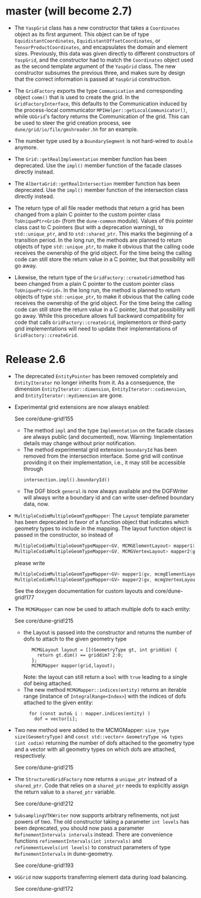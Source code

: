 # master (will become 2.7)

- The `YaspGrid` class has a new constructor that takes a `Coordinates`
  object as its first argument.  This object can be of type `EquidistantCoordinates`,
  `EquidistantOffsetCoordinates`, or `TensorProductCoordinates`,
  and encapsulates the domain and element sizes.  Previously, this data
  was given directly to different constructors of `YaspGrid`,
  and the constructor had to match the `Coordinates` object used
  as the second template argument of the `YaspGrid` class.
  The new constructor subsumes the previous three, and makes sure
  by design that the correct information is passed at `YaspGrid`
  construction.

- The `GridFactory` exports the type `Communication` and corresponding object
  `comm()` that is used to create the grid. In the `GridFactoryInterface`, this
  defaults to the Communication induced by the process-local communicator
  `MPIHelper::getLocalCommunicator()`, while `UGGrid`'s factory returns the
  Communication of the grid. This can be used to steer the grid creation
  process, see `dune/grid/io/file/gmshreader.hh` for an example.

- The number type used by a `BoundarySegment` is not hard-wired to `double`
  anymore.

- The `Grid::getRealImplementation` member function has been deprecated.
  Use the `impl()` member function of the facade classes directly instead.

- The `AlbertaGrid::getRealIntersection` member function has been deprecated.
  Use the `impl()` member function of the intersection class directly instead.

- The return type of all file reader methods that return a grid has been changed
  from a plain C pointer to the custom pointer class `ToUniquePtr<Grid>`
  (from the `dune-common` module).  Values of this pointer class cast to
  C pointers (but with a deprecation warning), to `std::unique_ptr`, and to
  `std::shared_ptr`.  This marks the beginning of a transition period.
  In the long run, the methods are planned to return objects of type
  `std::unique_ptr`, to make it obvious that the calling code receives
  the ownership of the grid object.  For the time being the calling code
  can still store the return value in a C pointer, but that possibility
  will go away.

- Likewise, the return type of the `GridFactory::createGrid`method has been changed
  from a plain C pointer to the custom pointer class `ToUniquePtr<Grid>`.
  In the long run, the method is planned to return objects of type
  `std::unique_ptr`, to make it obvious that the calling code receives
  the ownership of the grid object.  For the time being the calling code
  can still store the return value in a C pointer, but that possibility
  will go away.  While this procedure allows full backward compatibility
  for code that calls `GridFactory::createGrid`, implementors or third-party
  grid implementations will need to update their implementations of
  `GridFactory::createGrid`.

# Release 2.6

- The deprecated `EntityPointer` has been removed completely and `EntityIterator`
  no longer inherits from it.
  As a consequence, the dimension `EntityIterator::dimension`,
  `EntityIterator::codimension`, and `EntityIterator::mydimension` are gone.

- Experimental grid extensions are now always enabled:

    See core/dune-grid!155

  - The method `impl` and the type `Implementation` on the facade classes are
    always public (and documented), now.
    Warning: Implementation details may change without prior notification.
  - The method experimental grid extension `boundaryId` has been removed from the
    intersection interface. Some grid will continue providing it on their
    implementation, i.e., it may still be accessible through
    ```
    intersection.impl().boundaryId()
    ```
  - The DGF block `general` is now always available and
    the DGFWriter will always write a boundary id and can write user-defined
    boundary data, now.

- `MultipleCodimMultipleGeomTypeMapper`: The `Layout` template parameter has
  been deprecated in favor of a function object that indicates which geometry
  types to include in the mapping.  The layout function
  object is passed in the constructor, so instead of
  ```c++
  MultipleCodimMultipleGeomTypeMapper<GV, MCMGElementLayout> mapper1(gv);
  MultipleCodimMultipleGeomTypeMapper<GV, MCMGVertexLayout> mapper2(gv);
  ```
  please write
  ```c++
  MultipleCodimMultipleGeomTypeMapper<GV> mapper1(gv, mcmgElementLayout());
  MultipleCodimMultipleGeomTypeMapper<GV> mapper2(gv, mcmgVertexLayout());
  ```
  See the doxygen documentation for custom layouts and core/dune-grid!177

- The `MCMGMapper` can now be used to attach multiple dofs to each
  entity:

    See core/dune-grid!215

  - the Layout is passed into the constructor and
    returns the number of dofs to attach to the given geometry type
    ```
       MCMGLayout layout = [](GeometryType gt, int griddim) {
         return gt.dim() == griddim? 2:0;
       };
       MCMGMapper mapper(grid,layout);
    ```
    Note: the layout can still return a `bool` with `true` leading to a single dof being attached.
  - The new method `MCMGMapper::indices(entity)` returns an iterable range
    (instance of `IntegralRange<Index>`)
    with the indices of dofs attached to the given entity:
    ```
      for (const auto& i : mapper.indices(entity) )
        dof = vector[i];
    ```

- Two new method were added to the MCMGMapper:
  `size_type size(GeometryType)` and
  `const std::vector< GeometryType >& types (int codim)`
  returning the number of dofs attached to the geometry type and a vector
  with all geometry types on which dofs are attached, respectively.

    See core/dune-grid!215

- The `StructuredGridFactory` now returns a `unique_ptr` instead of a
  `shared_ptr`.  Code that relies on a `shared_ptr`
  needs to explicitly assign the return value to a `shared_ptr`
  variable.

    See core/dune-grid!212

- `SubsamplingVTKWriter` now supports arbitrary refinements, not just powers
  of two.  The old constructor taking a parameter `int levels` has been
  deprecated, you should now pass a parameter `RefinementIntervals intervals`
  instead.  There are convenience functions `refinementIntervals(int
  intervals)` and `refinementLevels(int levels)` to construct parameters of
  type `RefinementIntervals` in dune-geometry.

    See core/dune-grid!193

- `UGGrid` now supports transferring element data during load balancing.

    See core/dune-grid!172
